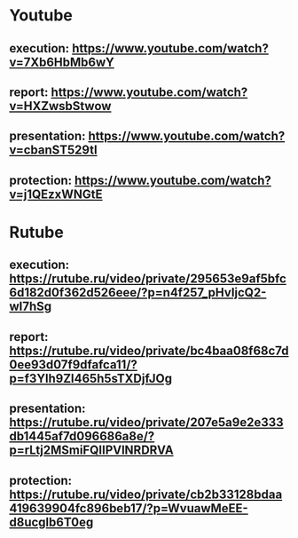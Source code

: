 # Youtube

## execution: https://www.youtube.com/watch?v=7Xb6HbMb6wY

## report: https://www.youtube.com/watch?v=HXZwsbStwow

## presentation: https://www.youtube.com/watch?v=cbanST529tI

## protection: https://www.youtube.com/watch?v=j1QEzxWNGtE

# Rutube

## execution: https://rutube.ru/video/private/295653e9af5bfc6d182d0f362d526eee/?p=n4f257_pHvIjcQ2-wI7hSg

## report: https://rutube.ru/video/private/bc4baa08f68c7d0ee93d07f9dfafca11/?p=f3Ylh9ZI465h5sTXDjfJOg

## presentation: https://rutube.ru/video/private/207e5a9e2e333db1445af7d096686a8e/?p=rLtj2MSmiFQIIPVlNRDRVA

## protection: https://rutube.ru/video/private/cb2b33128bdaa419639904fc896beb17/?p=WvuawMeEE-d8ucglb6T0eg